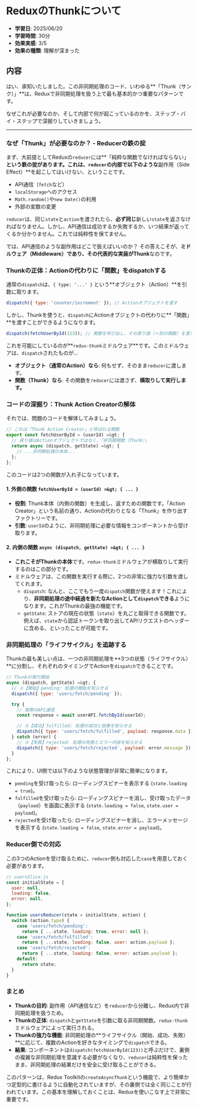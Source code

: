 # ReduxのThunkについて

- **学習日**: 2025/06/20
- **学習時間**: 30分
- **効果実感**: 3/5
- **効果の種類**: 理解が深まった

## 内容

はい、承知いたしました。この非同期処理のコード、いわゆる**「Thunk（サンク）」**は、Reduxで非同期処理を扱う上で最も基本的かつ重要なパターンです。

なぜこれが必要なのか、そして内部で何が起こっているのかを、ステップ・バイ・ステップで深掘りしていきましょう。

---

### なぜ「Thunk」が必要なのか？ - Reducerの鉄の掟

まず、大前提としてReduxの`reducer`には**「純粋な関数でなければならない」**という鉄の掟があります。これは、`reducer`の内部で以下のような**副作用（Side Effect）**を起こしてはいけない、ということです。

*   API通信（`fetch`など）
*   `localStorage`へのアクセス
*   `Math.random()`や`new Date()`の利用
*   外部の変数の変更

`reducer`は、同じ`state`と`action`を渡されたら、**必ず同じ**新しい`state`を返さなければなりません。しかし、API通信は成功するか失敗するか、いつ結果が返ってくるか分かりません。これでは純粋性を保てません。

では、API通信のような副作用はどこで扱えばいいのか？
その答えこそが、**ミドルウェア（Middleware）**であり、その代表的な実装が**Thunk**なのです。

### Thunkの正体：Actionの代わりに「関数」をdispatchする

通常の`dispatch`は、`{ type: '...' }` という**オブジェクト（Action）**を引数に取ります。

```javascript
dispatch({ type: 'counter/increment' }); // Actionオブジェクトを渡す
```

しかし、Thunkを使うと、`dispatch`にActionオブジェクトの代わりに**「関数」**を渡すことができるようになります。

```javascript
dispatch(fetchUserById(123)); // 関数を呼び出し、その戻り値（＝別の関数）を渡す
```

これを可能にしているのが**`redux-thunk`ミドルウェア**です。このミドルウェアは、`dispatch`されたものが…

*   **オブジェクト（通常のAction）なら**: 何もせず、そのまま`reducer`に渡します。
*   **関数（Thunk）なら**: その関数を`reducer`には渡さず、**横取りして実行します。**

### コードの深掘り：Thunk Action Creatorの解体

それでは、問題のコードを解体してみましょう。

```javascript
// これは「Thunk Action Creator」と呼ばれる関数
export const fetchUserById = (userId) =&gt; {
  // 戻り値はActionオブジェクトではなく、「非同期関数（Thunk）」
  return async (dispatch, getState) =&gt; {
    // ...非同期処理の本体...
  };
};
```

このコードは2つの関数が入れ子になっています。

#### 1. 外側の関数 `fetchUserById = (userId) =&gt; { ... }`

*   **役割**: Thunk本体（内側の関数）を生成し、返すための関数です。「Action Creator」という名前の通り、Actionの代わりとなる「Thunk」を作り出すファクトリーです。
*   **引数**: `userId`のように、非同期処理に必要な情報をコンポーネントから受け取ります。

#### 2. 内側の関数 `async (dispatch, getState) =&gt; { ... }`

*   **これこそがThunkの本体**です。`redux-thunk`ミドルウェアが横取りして実行するのはこの部分です。
*   ミドルウェアは、この関数を実行する際に、2つの非常に強力な引数を渡してくれます。
    *   `dispatch`: なんと、ここでもう一度`dispatch`関数が使えます！これにより、**非同期処理の途中経過を新たなActionとして`dispatch`できる**ようになります。これがThunkの最強の機能です。
    *   `getState`: ストアの現在の状態（`state`）を丸ごと取得できる関数です。例えば、`state`から認証トークンを取り出してAPIリクエストのヘッダーに含める、といったことが可能です。

### 非同期処理の「ライフサイクル」を追跡する

Thunkの最も美しい点は、一つの非同期処理を**3つの状態（ライフサイクル）**に分割し、それぞれのタイミングでActionを`dispatch`できることです。

```javascript
// Thunkの実行開始
async (dispatch, getState) =&gt; {
  // ①【開始】pending: 処理の開始を知らせる
  dispatch({ type: 'users/fetch/pending' });

  try {
    // 実際のAPI通信
    const response = await userAPI.fetchById(userId);

    // ②【成功】fulfilled: 処理の成功と結果を知らせる
    dispatch({ type: 'users/fetch/fulfilled', payload: response.data });
  } catch (error) {
    // ③【失敗】rejected: 処理の失敗とエラー内容を知らせる
    dispatch({ type: 'users/fetch/rejected', payload: error.message });
  }
};
```

これにより、UI側では以下のような状態管理が非常に簡単になります。

*   `pending`を受け取ったら: ローディングスピナーを表示する (`state.loading = true`)。
*   `fulfilled`を受け取ったら: ローディングスピナーを消し、受け取ったデータ（`payload`）を画面に表示する (`state.loading = false`, `state.user = payload`)。
*   `rejected`を受け取ったら: ローディングスピナーを消し、エラーメッセージを表示する (`state.loading = false`, `state.error = payload`)。

### Reducer側での対応

この3つのActionを受け取るために、`reducer`側も対応した`case`を用意しておく必要があります。

```javascript
// usersSlice.js
const initialState = {
  user: null,
  loading: false,
  error: null,
};

function usersReducer(state = initialState, action) {
  switch (action.type) {
    case 'users/fetch/pending':
      return { ...state, loading: true, error: null };
    case 'users/fetch/fulfilled':
      return { ...state, loading: false, user: action.payload };
    case 'users/fetch/rejected':
      return { ...state, loading: false, error: action.payload };
    default:
      return state;
  }
}
```

### まとめ

*   **Thunkの目的**: 副作用（API通信など）を`reducer`から分離し、Redux内で非同期処理を扱うため。
*   **Thunkの正体**: `dispatch`と`getState`を引数に取る非同期関数。`redux-thunk`ミドルウェアによって実行される。
*   **Thunkの強力な機能**: 非同期処理の**ライフサイクル（開始、成功、失敗）**に応じて、複数のActionを好きなタイミングで`dispatch`できる。
*   **結果**: コンポーネントは`dispatch(fetchUserById(123))`と呼ぶだけで、裏側の複雑な非同期処理を意識する必要がなくなり、`reducer`は純粋性を保ったまま、非同期処理の結果だけを安全に受け取ることができる。

このパターンは、Redux Toolkitの`createAsyncThunk`という機能で、より簡単かつ定型的に書けるように自動化されていますが、その裏側では全く同じことが行われています。この基本を理解しておくことは、Reduxを使いこなす上で非常に重要です。